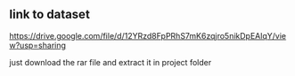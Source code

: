 ## link to dataset

https://drive.google.com/file/d/12YRzd8FpPRhS7mK6zqjro5nikDpEAlqY/view?usp=sharing

just download the rar file and extract it in project folder
